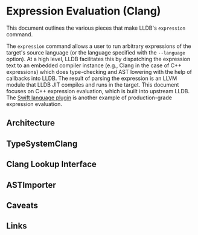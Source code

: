 # Expression Evaluation (Clang)

This document outlines the various pieces that make
LLDB's `expression` command.

The `expression` command allows a user to run arbitrary
expressions of the target's source language (or the language
specified with the `--language` option). At a high level, LLDB
facilitates this by dispatching the expression text to an
embedded compiler instance (e.g., Clang in the case of C++
expressions) which does type-checking and AST lowering with
the help of callbacks into LLDB. The result of parsing the
expression is an LLVM module that LLDB JIT compiles and runs
in the target. This document focuses on C++ expression evaluation,
which is built into upstream LLDB. The [Swift language plugin](https://github.com/swiftlang/llvm-project/tree/next/lldb/source/Plugins/LanguageRuntime/Swift) is
another example of production-grade expression evaluation.

## Architecture

## TypeSystemClang

## Clang Lookup Interface

## ASTImporter

## Caveats

## Links
